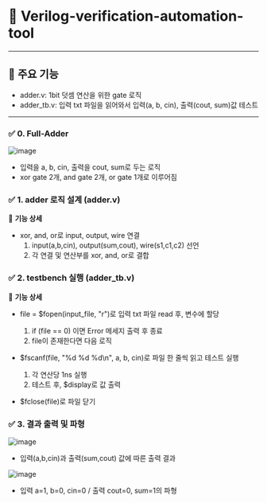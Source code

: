 # 📌 Verilog-verification-automation-tool
---
## 🚀 주요 기능
  - adder.v: 1bit 덧셈 연산을 위한 gate 로직
  - adder_tb.v: 입력 txt 파일을 읽어와서 입력(a, b, cin), 출력(cout, sum)값 테스트
---

### ✅ 0. Full-Adder
![image](https://github.com/user-attachments/assets/7d655f46-7c9b-4b12-8a2e-0887b21b427e)

+ 입력을 a, b, cin, 출력을 cout, sum로 두는 로직
+ xor gate 2개, and gate 2개, or gate 1개로 이루어짐
  
### ✅ 1. adder 로직 설계 (adder.v)
📌 **기능 상세**

  - xor, and, or로 input, output, wire 연결
    1. input(a,b,cin), output(sum,cout), wire(s1,c1,c2) 선언
    2. 각 연결 및 연산부를 xor, and, or로 결합

    
### ✅ 2. testbench 실행 (adder_tb.v)
📌 **기능 상세**
    
  - file = $fopen(input_file, "r")로 입력 txt 파일 read 후, 변수에 할당
    1. if (file == 0) 이면 Error 메세지 출력 후 종료
    2. file이 존재한다면 다음 로직
   
  - $fscanf(file, "%d %d %d\n", a, b, cin)로 파일 한 줄씩 읽고 테스트 실행
    1. 각 연산당 1ns 실행
    2. 테스트 후, $display로 값 출력

    
  - $fclose(file)로 파일 닫기


### ✅ 3. 결과 출력 및 파형
![image](https://github.com/user-attachments/assets/84aff1b9-7caa-41a3-9b9a-cc85e9b62587)
+ 입력(a,b,cin)과 출력(sum,cout) 값에 따른 출력 결과


![image](https://github.com/user-attachments/assets/e523e145-1cfa-4962-9958-1eff2b88a430)
+ 입력 a=1, b=0, cin=0 / 출력 cout=0, sum=1의 파형

